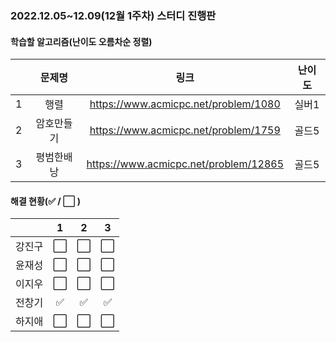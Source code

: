 ### 2022.12.05~12.09(12월 1주차) 스터디 진행판

#### 학습할 알고리즘(난이도 오름차순 정렬)

|      |      문제명      |                             링크                             | 난이도 |
| :--: | :--------------: | :----------------------------------------------------------: | :----: |
|  1  | 행렬 | https://www.acmicpc.net/problem/1080 | 실버1  |
|  2   |  암호만들기  | https://www.acmicpc.net/problem/1759 | 골드5  |
|  3   | 평범한배낭 | https://www.acmicpc.net/problem/12865 | 골드5  |

#### 해결 현황(:white_check_mark: / :white_large_square:  )

|        |          1           |          2           |          3           |
| :----: | :------------------: | :------------------: | :------------------: |
| 강진구 | :white_large_square: | :white_large_square: | :white_large_square: |
| 윤재성 | :white_large_square: | :white_large_square: | :white_large_square: |
|  이지우  | :white_large_square: | :white_large_square: | :white_large_square: |
| 전창기 | :white_check_mark: |  :white_check_mark:  |  :white_check_mark:  |
| 하지애 |  :white_large_square:  |  :white_large_square:  |  :white_large_square:  |

